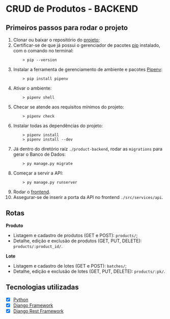 # CRUD de Produtos - BACKEND

## Primeiros passos para rodar o projeto
1. Clonar ou baixar o repositório do [projeto](https://github.com/Oxyps/product-backend);
1. Certificar-se de que já possui o gerenciador de pacotes [pip](https://pip.pypa.io/en/stable/installing/) instalado, com o comando no terminal:
	``` shell
		> pip --version
	```
1. Instalar a ferramenta de gerenciamento de ambiente e pacotes [Pipenv](https://pypi.org/project/pipenv/):
	``` shell
		> pip install pipenv
	```
1. Ativar o ambiente:
	``` shell
		> pipenv shell
	```
1. Checar se atende aos requisitos mínimos do projeto:
	``` shell
		> pipenv check
	```
1. Instalar todas as dependências do projeto:
	``` shell
		> pipenv install
		> pipenv install --dev
	```
1. Já dentro do diretório raíz `./product-backend`, rodar as `migrations` para gerar o Banco de Dados:
	``` shell
		> py manage.py migrate
	```
1. Começar a servir a API:
	``` shell
		> py manage.py runserver
	```
1. Rodar o [frontend](https://github.com/Oxyps/product-frontend).
1. Assegurar-se de inserir a porta da API no frontend `./src/services/api`.

## Rotas

**Produto**
* Listagem e cadastro de produtos (GET e POST): `products/`;
* Detalhe, edição e exclusão de produtos (GET, PUT, DELETE): `products/:product_id/`.

**Lote**
* Listagem e cadastro de lotes (GET e POST): `batches/`;
* Detalhe, edição e exclusão de lotes (GET, PUT, DELETE): `products/:pk/`.

## Tecnologias utilizadas
- [x] [Python](https://docs.python.org/3/)
- [x] [Django Framework](https://docs.djangoproject.com/en/3.1/)
- [x] [Django Rest Framework](https://www.django-rest-framework.org)